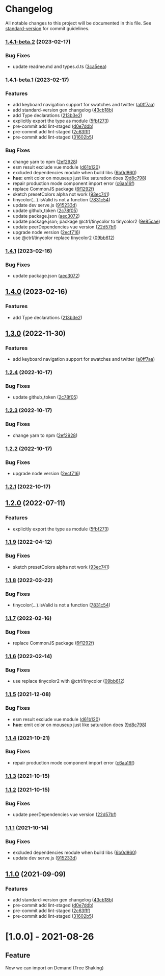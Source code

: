 # Changelog

All notable changes to this project will be documented in this file. See [standard-version](https://github.com/conventional-changelog/standard-version) for commit guidelines.

### [1.4.1-beta.2](https://github.com/liulei92/vue3-color/compare/v1.4.1-beta.1...v1.4.1-beta.2) (2023-02-17)


### Bug Fixes

* update readme.md and types.d.ts ([3ca5eea](https://github.com/liulei92/vue3-color/commit/3ca5eea6bdcf52be624b0474e5ce43ce999464bb))

### 1.4.1-beta.1 (2023-02-17)


### Features

* add keyboard navigation support for swatches and twitter ([a0ff7aa](https://github.com/liulei92/vue3-color/commit/a0ff7aa7cc0afe450e01416250cd61d512093dd2))
* add standard-version gen changelog ([43cb18b](https://github.com/liulei92/vue3-color/commit/43cb18b00b5a9f3d4a2921db6b5dcb98b47e81a8))
* add Type declarations ([213b3e2](https://github.com/liulei92/vue3-color/commit/213b3e20451f4f177ec16ab3c7d0356a46cbcd61))
* explicitly export the type as module ([5fbf273](https://github.com/liulei92/vue3-color/commit/5fbf27390cb3cf7be5fedc6e8dcda3c9e9317636))
* pre-commit add lint-staged ([d0e7ddb](https://github.com/liulei92/vue3-color/commit/d0e7ddbe7dd0ed29ce13ba23af8c766df33798cb))
* pre-commit add lint-staged ([2c63fff](https://github.com/liulei92/vue3-color/commit/2c63fffcb15eefc278e3c6b2ab54622238664730))
* pre-commit add lint-staged ([31602b5](https://github.com/liulei92/vue3-color/commit/31602b5d06c561392115b3d6b43f91aca9449b34))


### Bug Fixes

* change yarn to npm ([2ef2928](https://github.com/liulei92/vue3-color/commit/2ef292831439c407de8d2218a0df0c6f3c74dd23))
* esm result exclude vue module ([d61b120](https://github.com/liulei92/vue3-color/commit/d61b120542fbf531b22a73dbfe814b99bc4ad828))
* excluded dependencies module when build libs ([6b0d860](https://github.com/liulei92/vue3-color/commit/6b0d860c2b2f6d07f31c195b4a93c1e7a58fc941))
* **hue:** emit color on mouseup just like saturation does ([9d8c798](https://github.com/liulei92/vue3-color/commit/9d8c798728dfd985dac3f5ef8331adadf5de929c))
* repair production mode component import error ([c6aa16f](https://github.com/liulei92/vue3-color/commit/c6aa16f638a72beffdf493f531cd85da85ecdfa5))
* replace CommonJS package ([6f1292f](https://github.com/liulei92/vue3-color/commit/6f1292f3fe95fee68aff30e3ea45e5799247b2a1))
* sketch presetColors alpha not work ([93ec741](https://github.com/liulei92/vue3-color/commit/93ec7413e6785e19b31e5c3760001cbd3e5be91c))
* tinycolor(...).isValid is not a function ([7831c54](https://github.com/liulei92/vue3-color/commit/7831c54654a702b587f03007a6d4539287cdb91d))
* update dev serve.js ([915233d](https://github.com/liulei92/vue3-color/commit/915233dc2c6602aac00d7acbf4142dfb2b2f9112))
* update github_token ([2c78f05](https://github.com/liulei92/vue3-color/commit/2c78f055498aba5815625bf677f3b76a9fc37299))
* update package.json ([aec3072](https://github.com/liulei92/vue3-color/commit/aec30723de33d9366f3c1d1cd6cc18a18eb44b0b))
* update package.json; package @ctrl/tinycolor to tinycolor2 ([9e85cae](https://github.com/liulei92/vue3-color/commit/9e85cae7c17e3a9ed73f7814c7ddb5f784f0f519))
* update peerDependencies vue version ([22d57bf](https://github.com/liulei92/vue3-color/commit/22d57bf7a5fc789a357dd7f2c43870a15db48d38))
* upgrade node version ([2ecf716](https://github.com/liulei92/vue3-color/commit/2ecf716ea1995c4af524bb7df7149464dfb20875))
* use @ctrl/tinycolor replace tinycolor2 ([09bb612](https://github.com/liulei92/vue3-color/commit/09bb612c50467fda655e8b6b36c16d7b120263d6))

### [1.4.1](https://github.com/ckpack/vue-color/compare/v1.4.0...v1.4.1) (2023-02-16)


### Bug Fixes

* update package.json ([aec3072](https://github.com/ckpack/vue-color/commit/aec30723de33d9366f3c1d1cd6cc18a18eb44b0b))

## [1.4.0](https://github.com/ckpack/vue-color/compare/v1.3.0...v1.4.0) (2023-02-16)


### Features

* add Type declarations ([213b3e2](https://github.com/ckpack/vue-color/commit/213b3e20451f4f177ec16ab3c7d0356a46cbcd61))

## [1.3.0](https://github.com/ckpack/vue-color/compare/v1.2.4...v1.3.0) (2022-11-30)


### Features

* add keyboard navigation support for swatches and twitter ([a0ff7aa](https://github.com/ckpack/vue-color/commit/a0ff7aa7cc0afe450e01416250cd61d512093dd2))

### [1.2.4](https://github.com/ckpack/vue-color/compare/v1.2.3...v1.2.4) (2022-10-17)


### Bug Fixes

* update github_token ([2c78f05](https://github.com/ckpack/vue-color/commit/2c78f055498aba5815625bf677f3b76a9fc37299))

### [1.2.3](https://github.com/ckpack/vue-color/compare/v1.2.2...v1.2.3) (2022-10-17)


### Bug Fixes

* change yarn to npm ([2ef2928](https://github.com/ckpack/vue-color/commit/2ef292831439c407de8d2218a0df0c6f3c74dd23))

### [1.2.2](https://github.com/ckpack/vue-color/compare/v1.2.1...v1.2.2) (2022-10-17)


### Bug Fixes

* upgrade node version ([2ecf716](https://github.com/ckpack/vue-color/commit/2ecf716ea1995c4af524bb7df7149464dfb20875))

### [1.2.1](https://github.com/ckpack/vue-color/compare/v1.2.0...v1.2.1) (2022-10-17)

## [1.2.0](https://github.com/ckpack/vue-color/compare/v1.1.9...v1.2.0) (2022-07-11)


### Features

* explicitly export the type as module ([5fbf273](https://github.com/ckpack/vue-color/commit/5fbf27390cb3cf7be5fedc6e8dcda3c9e9317636))

### [1.1.9](https://github.com/ckpack/vue-color/compare/v1.1.8...v1.1.9) (2022-04-12)


### Bug Fixes

* sketch presetColors alpha not work ([93ec741](https://github.com/ckpack/vue-color/commit/93ec7413e6785e19b31e5c3760001cbd3e5be91c))

### [1.1.8](https://github.com/ckpack/vue-color/compare/v1.1.7...v1.1.8) (2022-02-22)


### Bug Fixes

* tinycolor(...).isValid is not a function ([7831c54](https://github.com/ckpack/vue-color/commit/7831c54654a702b587f03007a6d4539287cdb91d))

### [1.1.7](https://github.com/ckpack/vue-color/compare/v1.1.6...v1.1.7) (2022-02-16)


### Bug Fixes

* replace CommonJS package ([6f1292f](https://github.com/ckpack/vue-color/commit/6f1292f3fe95fee68aff30e3ea45e5799247b2a1))

### [1.1.6](https://github.com/ckpack/vue-color/compare/v1.1.5...v1.1.6) (2022-02-14)


### Bug Fixes

* use replace tinycolor2 with @ctrl/tinycolor ([09bb612](https://github.com/ckpack/vue-color/commit/09bb612c50467fda655e8b6b36c16d7b120263d6))

### [1.1.5](https://github.com/ckpack/vue-color/compare/v1.1.4...v1.1.5) (2021-12-08)


### Bug Fixes

* esm result exclude vue module ([d61b120](https://github.com/ckpack/vue-color/commit/d61b120542fbf531b22a73dbfe814b99bc4ad828))
* **hue:** emit color on mouseup just like saturation does ([9d8c798](https://github.com/ckpack/vue-color/commit/9d8c798728dfd985dac3f5ef8331adadf5de929c))

### [1.1.4](https://github.com/ckpack/vue-color/compare/v1.1.3...v1.1.4) (2021-10-21)


### Bug Fixes

* repair production mode component import error ([c6aa16f](https://github.com/ckpack/vue-color/commit/c6aa16f638a72beffdf493f531cd85da85ecdfa5))

### [1.1.3](https://github.com/ckpack/vue-color/compare/v1.1.2...v1.1.3) (2021-10-15)

### [1.1.2](https://github.com/ckpack/vue-color/compare/v1.1.1...v1.1.2) (2021-10-15)


### Bug Fixes

* update peerDependencies vue version ([22d57bf](https://github.com/ckpack/vue-color/commit/22d57bf7a5fc789a357dd7f2c43870a15db48d38))

### [1.1.1](https://github.com/ckpack/vue-color/compare/v1.1.0...v1.1.1) (2021-10-14)


### Bug Fixes

* excluded dependencies module when build libs ([6b0d860](https://github.com/ckpack/vue-color/commit/6b0d860c2b2f6d07f31c195b4a93c1e7a58fc941))
* update dev serve.js ([915233d](https://github.com/ckpack/vue-color/commit/915233dc2c6602aac00d7acbf4142dfb2b2f9112))

## [1.1.0](https://github.com/ckpack/vue-color/compare/v1.0.1...v1.1.0) (2021-09-09)


### Features

* add standard-version gen changelog ([43cb18b](https://github.com/ckpack/vue-color/commit/43cb18b00b5a9f3d4a2921db6b5dcb98b47e81a8))
* pre-commit add lint-staged ([d0e7ddb](https://github.com/ckpack/vue-color/commit/d0e7ddbe7dd0ed29ce13ba23af8c766df33798cb))
* pre-commit add lint-staged ([2c63fff](https://github.com/ckpack/vue-color/commit/2c63fffcb15eefc278e3c6b2ab54622238664730))
* pre-commit add lint-staged ([31602b5](https://github.com/ckpack/vue-color/commit/31602b5d06c561392115b3d6b43f91aca9449b34))

# [1.0.0] - 2021-08-26

## Feature
Now we can import on Demand (Tree Shaking)
